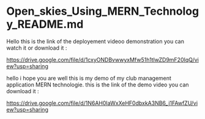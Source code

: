 ﻿# Open_skies_Using_MERN_Technology_README.md
Hello this is the link of the deployement videoo demonstration you can watch it or download it :

https://drive.google.com/file/d/1cxyONDBvwwyxMfw51h1tlwZD9mF20IqQ/view?usp=sharing



hello i hope you are well this is my demo of my club management application MERN technologie.
this is the link of the demo video you can download it :

https://drive.google.com/file/d/1N6AH0IaWxXeHF0dbxkA3NB6_j1FAwfZU/view?usp=sharing
